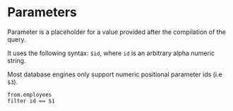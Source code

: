 # Parameters

Parameter is a placeholder for a value provided after the compilation of the
query.

It uses the following syntax: `$id`, where `id` is an arbitrary alpha numeric
string.

Most database engines only support numeric positional parameter ids (i.e `$3`).

```prql
from.employees
filter id == $1
```

